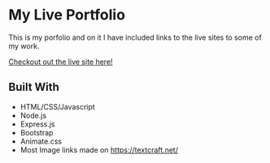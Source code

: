 # My Live Portfolio
  This is my porfolio and on it I have included links to the live sites to some of my work.
  
[Checkout out the live site here!](https://rocky-spire-74807.herokuapp.com/)

## Built With
  * HTML/CSS/Javascript 
  * Node.js
  * Express.js
  * Bootstrap
  * Animate.css
  * Most Image links made on https://textcraft.net/
 
